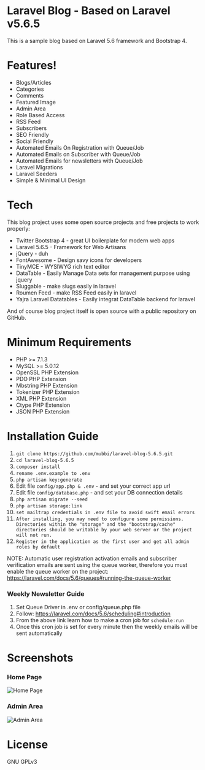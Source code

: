 # Laravel Blog - Based on Laravel v5.6.5
This is a sample blog based on Laravel 5.6 framework and Bootstrap 4.


# Features!
  - Blogs/Articles
  - Categories
  - Comments
  - Featured Image
  - Admin Area
  - Role Based Access
  - RSS Feed
  - Subscribers
  - SEO Friendly
  - Social Friendly
  - Automated Emails On Registration with Queue/Job
  - Automated Emails on Subscriber with Queue/Job
  - Automated Emails for newsletters with Queue/Job
  - Laravel Migrations
  - Laravel Seeders
  - Simple & Minimal UI Design


# Tech
This blog project uses some open source projects and free projects to work properly:
* Twitter Bootstrap 4 - great UI boilerplate for modern web apps
* Laravel 5.6.5 - Framework for Web Artisans
* jQuery - duh
* FontAwesome - Design savy icons for developers
* TinyMCE - WYSIWYG rich text editor
* DataTable - Easily Manage Data sets for management purpose using jquery
* Sluggable - make slugs easily in laravel
* Roumen Feed - make RSS Feed easily in laravel
* Yajra Laravel Datatables - Easily integrat DataTable backend for laravel

And of course blog project itself is open source with a public repository on GitHub.

# Minimum Requirements
* PHP >= 7.1.3
* MySQL >= 5.0.12
* OpenSSL PHP Extension
* PDO PHP Extension
* Mbstring PHP Extension
* Tokenizer PHP Extension
* XML PHP Extension
* Ctype PHP Extension
* JSON PHP Extension

# Installation Guide
1. `git clone https://github.com/mubbi/laravel-blog-5.6.5.git`
2. `cd laravel-blog-5.6.5`
3. `composer install`
4. `rename .env.example to .env`
5. `php artisan key:generate`
6.  Edit file `config/app.php & .env` - and set your correct app url
7.  Edit file `config/database.php` - and set your DB connection details
8. `php artisan migrate --seed`
9. `php artisan storage:link`
10. `set mailtrap credentials in .env file to avoid swift email errors`
11. `After installing, you may need to configure some permissions. Directories within the "storage" and the "bootstrap/cache" directories should be writable by your web server or the project will not run.`
12. `Register in the application as the first user and get all admin roles by default`

NOTE: Automatic user registration activation emails and subscriber verification emails are sent using the queue worker, therefore you must enable the queue worker on the project: https://laravel.com/docs/5.6/queues#running-the-queue-worker

### Weekly Newsletter Guide
1. Set Queue Driver in .env or config/queue.php file
2. Follow: https://laravel.com/docs/5.6/scheduling#introduction
3. From the above link learn how to make a cron job for ` schedule:run `
4. Once this cron job is set for every minute then the weekly emails will be sent automatically

# Screenshots
### Home Page

![Home Page](https://preview.ibb.co/ku0G7n/screencapture_localhost_81_laravel_blog_laravel_blog_5_6_5_public_1520539108112.png)

### Admin Area

![Admin Area](https://preview.ibb.co/cSRQYS/screencapture_localhost_81_laravel_blog_laravel_blog_5_6_5_public_admin_blogs_1520532879922.png)

# License
GNU GPLv3
